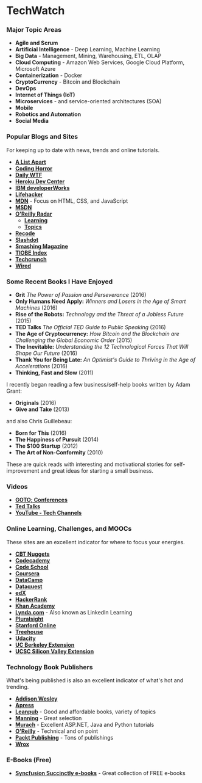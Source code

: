 # TechWatch

### Major Topic Areas

- **Agile and Scrum**
- **Artificial Intelligence** - Deep Learning, Machine Learning
- **Big Data** - Management, Mining, Warehousing, ETL, OLAP
- **Cloud Computing** - Amazon Web Services, Google Cloud Platform, Microsoft Azure
- **Containerization** - Docker
- **CryptoCurrency** - Bitcoin and Blockchain
- **DevOps**
- **Internet of Things (IoT)**
- **Microservices** - and  service-oriented architectures (SOA)
- **Mobile**
- **Robotics and Automation**
- **Social Media**

### Popular Blogs and Sites

For keeping up to date with news, trends and online tutorials.

- **[A List Apart]("http://alistapart.com/)**
- **[Coding Horror](https://blog.codinghorror.com/)**
- **[Daily WTF](http://thedailywtf.com/)**
- **[Heroku Dev Center](https://devcenter.heroku.com/)**
- **[IBM developerWorks](https://www.ibm.com/developerworks/)**
- **[Lifehacker](http://lifehacker.com/)**
- **[MDN](https://developer.mozilla.org/en-US/)** - Focus on HTML, CSS, and JavaScript
- **[MSDN](https://msdn.microsoft.com/web-app-development-msdn)**
- **[O'Reilly Radar](https://www.oreilly.com/ideas)**
	- **[Learning](https://www.oreilly.com/learning)**
	- **[Topics](https://www.oreilly.com/topics)**
- **[Recode](http://www.recode.net/)**
- **[Slashdot](https://slashdot.org/)**
- **[Smashing Magazine](https://www.smashingmagazine.com/)**
- **[TIOBE Index](http://www.tiobe.com/tiobe-index/)**
- **[Techcrunch](https://techcrunch.com/)**
- **[Wired](http://www.wired.com/)**

### Some Recent Books I Have Enjoyed

- **Grit** *The Power of Passion and Perseverance* (2016)
- **Only Humans Need Apply:** *Winners and Losers in the Age of Smart Machines* (2016)
- **Rise of the Robots:** *Technology and the Threat of a Jobless Future* (2015)
- **TED Talks** *The Official TED Guide to Public Speaking* (2016)
- **The Age of Cryptocurrency:** *How Bitcoin and the Blockchain are Challenging the Global Economic Order* (2015)
- **The Inevitable:** *Understanding the 12 Technological Forces That Will Shape Our Future* (2016)
- **Thank You for Being Late:** *An Optimist's Guide to Thriving in the Age of Accelerations* (2016)
- **Thinking, Fast and Slow** (2011)

I recently began reading a few business/self-help books written by Adam Grant:

- **Originals** (2016)
- **Give and Take** (2013)

and also Chris Guillebeau:

- **Born for This** (2016)
- **The Happiness of Pursuit** (2014)
- **The $100 Startup** (2012)
- **The Art of Non-Conformity** (2010)

These are quick reads with interesting and motivational stories for self-improvement and great ideas for starting a small business.

### Videos

- **[GOTO; Conferences](https://gotocon.com/)**
- **[Ted Talks](https://www.ted.com/)**
- **[YouTube - Tech Channels](https://www.youtube.com/channels/tech)**

### Online Learning, Challenges, and MOOCs

These sites are an excellent indicator for where to focus your energies.

- **[CBT Nuggets](https://www.cbtnuggets.com/)**
- **[Codecademy](https://www.codecademy.com/)**
- **[Code School](https://www.codeschool.com/)**
- **[Coursera](https://www.coursera.org/)**
- **[DataCamp](https://www.datacamp.com/)**
- **[Dataquest](https://www.dataquest.io/)**
- **[edX](https://www.edx.org/)**
- **[HackerRank](https://www.hackerrank.com/)**
- **[Khan Academy](https://www.khanacademy.org/)**
- **[Lynda.com](https://www.lynda.com/)** - Also known as LinkedIn Learning
- **[Pluralsight](https://www.pluralsight.com/)**
- **[Stanford Online](http://online.stanford.edu/)**
- **[Treehouse](https://teamtreehouse.com/)**
- **[Udacity](https://www.udacity.com/)**
- **[UC Berkeley Extension](http://extension.berkeley.edu/publicViewHome.do?method=load)**
- **[UCSC Silicon Valley Extension](http://www.ucsc-extension.edu/content/engineering-and-technology-2)**

### Technology Book Publishers

What's being published is also an excellent indicator of what's hot and trending.

- **[Addison Wesley](http://www.informit.com/)**
- **[Apress](https://www.apress.com/)**
- **[Leanpub](https://leanpub.com/)** - Good and affordable books, variety of topics
- **[Manning](https://www.manning.com/)** - Great selection
- **[Murach](https://www.murach.com/)** - Excellent ASP.NET, Java and Python tutorials
- **[O'Reilly](http://www.oreilly.com/)** - Technical and on point
- **[Packt Publishing](https://www.packtpub.com/)** - Tons of publishings
- **[Wrox](http://www.wrox.com/WileyCDA/)**

### E-Books (Free)

- **[Syncfusion Succinctly e-books](https://www.syncfusion.com/resources/techportal/ebooks)** - Great collection of FREE e-books